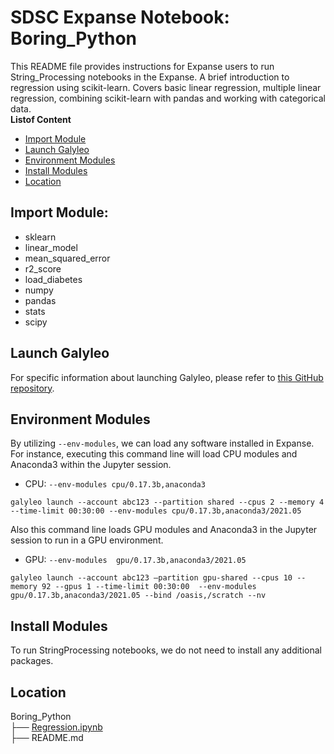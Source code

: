 # SDSC Expanse Notebook: Boring_Python
This README file provides instructions for Expanse users to run String_Processing notebooks in the Expanse.
A brief introduction to regression using scikit-learn. Covers basic linear regression, multiple linear regression, combining scikit-learn with pandas and working with categorical data.\
  **Listof Content**
- [Import Module](#import%20module)
- [Launch Galyleo](#launch-galyleo)
- [Environment Modules](#environment-modules)
- [Install Modules](#install-modules)
- [Location](#location)

## Import Module:
- sklearn
- linear_model 
- mean_squared_error
- r2_score
- load_diabetes
- numpy
- pandas
- stats
- scipy

## Launch Galyleo
For specific information about launching Galyleo, please refer to [this GitHub repository](https://github.com/mkandes/galyleo).

## Environment Modules
By utilizing `--env-modules`, we can load any software installed in Expanse. 
For instance, executing this command line will load CPU modules and Anaconda3 within the Jupyter session.
  - CPU:
`--env-modules cpu/0.17.3b,anaconda3`
```
galyleo launch --account abc123 --partition shared --cpus 2 --memory 4 --time-limit 00:30:00 --env-modules cpu/0.17.3b,anaconda3/2021.05
```
Also this command line loads GPU modules and Anaconda3 in the Jupyter session to run in a GPU environment.
 - GPU:
`--env-modules  gpu/0.17.3b,anaconda3/2021.05`
```
galyleo launch --account abc123 —partition gpu-shared --cpus 10 --memory 92 --gpus 1 --time-limit 00:30:00  --env-modules  gpu/0.17.3b,anaconda3/2021.05 --bind /oasis,/scratch --nv
```
## Install Modules
To run StringProcessing notebooks, we do not need to install any additional packages.

## Location 

Boring_Python\
├── [Regression.ipynb](./Regression.ipynb)\
├── README.md

